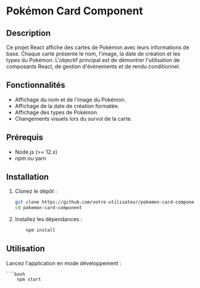 # Pokémon Card Component

## Description

Ce projet React affiche des cartes de Pokémon avec leurs informations de base. Chaque carte présente le nom, l'image, la date de création et les types du Pokémon. L'objectif principal est de démontrer l'utilisation de composants React, de gestion d'événements et de rendu conditionnel.

## Fonctionnalités

- Affichage du nom et de l'image du Pokémon.
- Affichage de la date de création formatée.
- Affichage des types de Pokémon.
- Changements visuels lors du survol de la carte.

## Prérequis

- Node.js (>= 12.x)
- npm ou yarn

## Installation

1. Clonez le dépôt :

   ```bash
   git clone https://github.com/votre-utilisateur/pokemon-card-component.git
   cd pokemon-card-component

2. Installez les dépendances :
    ```bash
        npm install

## Utilisation
Lancez l'application en mode développement :

    ```bash
        npm start

